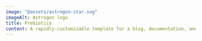 ```yaml
---
image: "@assets/astrogon-star.svg"
imageAlt: Astrogon logo
title: Prebiotica
content: A rapidly-customizable template for a blog, documentation, and more.
---
```


